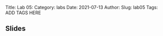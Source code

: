 Title: Lab 05:
Category: labs
Date: 2021-07-13
Author: 
Slug: lab05
Tags: ADD TAGS HERE


## Slides
<!-- - [PDF | Lecture 1: Description]({attach}presentation/Lecture1_Data.pdf) -->